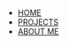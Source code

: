 <html>
   <head>
       
   </head>
   
   <body>
       <ul>
           <li><a href="index.md">HOME</a></li>
           <li><a href="projects.md">PROJECTS</a></li>
           <li><a href="aboutMe.md">ABOUT ME</a></li>
       </ul>
        
   </body>

</html>